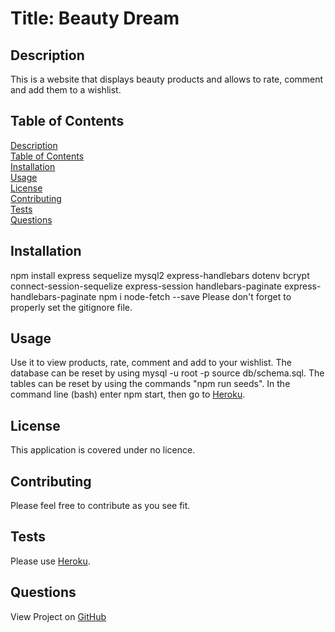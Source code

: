 # Title: Beauty Dream</br>

## <span id="description">Description</span>
This is a website that displays beauty products and allows to rate, comment and add them to a wishlist.

## <span id="content">Table of Contents</span>
<a href="#description">Description</a></br>
<a href="#content">Table of Contents</a></br>
<a href="#installation">Installation</a></br>
<a href="#usage">Usage</a></br>
<a href="#license">License</a></br>
<a href="#contribution">Contributing</a></br>
<a href="#tests">Tests</a></br>
<a href="#questions">Questions</a></br>

## <span id="installation">Installation</span>
npm install express sequelize mysql2 express-handlebars dotenv bcrypt connect-session-sequelize express-session handlebars-paginate express-handlebars-paginate
npm i node-fetch --save
Please don't forget to properly set the gitignore file.

## <span id="usage">Usage</span>
Use it to view products, rate, comment and add to your wishlist. The database can be reset by using mysql -u root -p  source db/schema.sql. The tables can be reset by using the commands "npm run seeds". In the command line (bash) enter npm start, then go to <a href="https://swatch-makeup-reviews.herokuapp.com/">Heroku</a>.

## <span id="license">License</span>
This application is covered under no licence.

## <span id="contribution">Contributing</span>
Please feel free to contribute as you see fit.

## <span id="tests">Tests</span>
Please use <a href="">Heroku</a>.

## <span id="questions">Questions</span>
View Project on <a href="https://github.com/Project-Two-Group-Nine/makeup-review-website.git">GitHub</a><br>
